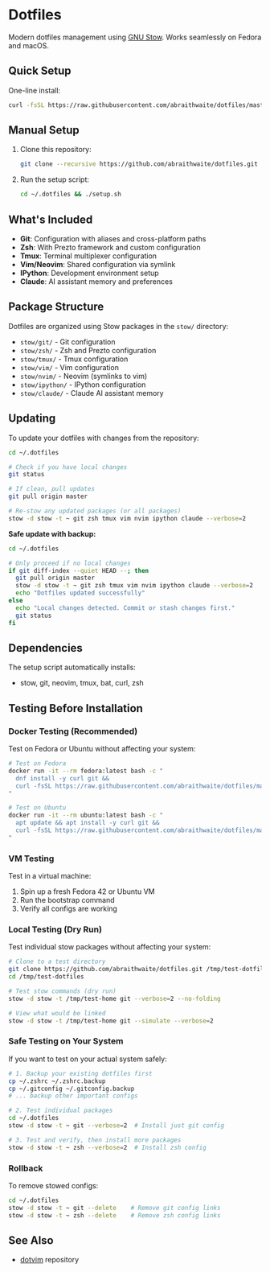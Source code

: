 # Dotfiles

Modern dotfiles management using [GNU Stow](https://www.gnu.org/software/stow/). Works seamlessly on Fedora and macOS.

## Quick Setup

One-line install:

```bash
curl -fsSL https://raw.githubusercontent.com/abraithwaite/dotfiles/master/bootstrap | bash
```

## Manual Setup

1. Clone this repository:
   ```bash
   git clone --recursive https://github.com/abraithwaite/dotfiles.git ~/.dotfiles
   ```

2. Run the setup script:
   ```bash
   cd ~/.dotfiles && ./setup.sh
   ```

## What's Included

- **Git**: Configuration with aliases and cross-platform paths
- **Zsh**: With Prezto framework and custom configuration
- **Tmux**: Terminal multiplexer configuration
- **Vim/Neovim**: Shared configuration via symlink
- **IPython**: Development environment setup
- **Claude**: AI assistant memory and preferences

## Package Structure

Dotfiles are organized using Stow packages in the `stow/` directory:

- `stow/git/` - Git configuration
- `stow/zsh/` - Zsh and Prezto configuration  
- `stow/tmux/` - Tmux configuration
- `stow/vim/` - Vim configuration
- `stow/nvim/` - Neovim (symlinks to vim)
- `stow/ipython/` - IPython configuration
- `stow/claude/` - Claude AI assistant memory

## Updating

To update your dotfiles with changes from the repository:

```bash
cd ~/.dotfiles

# Check if you have local changes
git status

# If clean, pull updates
git pull origin master

# Re-stow any updated packages (or all packages)
stow -d stow -t ~ git zsh tmux vim nvim ipython claude --verbose=2
```

**Safe update with backup:**

```bash
cd ~/.dotfiles

# Only proceed if no local changes
if git diff-index --quiet HEAD --; then
  git pull origin master
  stow -d stow -t ~ git zsh tmux vim nvim ipython claude --verbose=2
  echo "Dotfiles updated successfully"
else
  echo "Local changes detected. Commit or stash changes first."
  git status
fi
```

## Dependencies

The setup script automatically installs:
- stow, git, neovim, tmux, bat, curl, zsh

## Testing Before Installation

### Docker Testing (Recommended)

Test on Fedora or Ubuntu without affecting your system:

```bash
# Test on Fedora
docker run -it --rm fedora:latest bash -c "
  dnf install -y curl git && 
  curl -fsSL https://raw.githubusercontent.com/abraithwaite/dotfiles/master/bootstrap | bash
"

# Test on Ubuntu  
docker run -it --rm ubuntu:latest bash -c "
  apt update && apt install -y curl git &&
  curl -fsSL https://raw.githubusercontent.com/abraithwaite/dotfiles/master/bootstrap | bash
"
```

### VM Testing

Test in a virtual machine:
1. Spin up a fresh Fedora 42 or Ubuntu VM
2. Run the bootstrap command
3. Verify all configs are working

### Local Testing (Dry Run)

Test individual stow packages without affecting your system:

```bash
# Clone to a test directory
git clone https://github.com/abraithwaite/dotfiles.git /tmp/test-dotfiles
cd /tmp/test-dotfiles

# Test stow commands (dry run)
stow -d stow -t /tmp/test-home git --verbose=2 --no-folding

# View what would be linked
stow -d stow -t /tmp/test-home git --simulate --verbose=2
```

### Safe Testing on Your System

If you want to test on your actual system safely:

```bash
# 1. Backup your existing dotfiles first
cp ~/.zshrc ~/.zshrc.backup
cp ~/.gitconfig ~/.gitconfig.backup
# ... backup other important configs

# 2. Test individual packages
cd ~/.dotfiles
stow -d stow -t ~ git --verbose=2  # Install just git config

# 3. Test and verify, then install more packages
stow -d stow -t ~ zsh --verbose=2  # Install zsh config
```

### Rollback

To remove stowed configs:

```bash
cd ~/.dotfiles
stow -d stow -t ~ git --delete    # Remove git config links
stow -d stow -t ~ zsh --delete    # Remove zsh config links
```

## See Also

- [dotvim](https://github.com/abraithwaite/dotvim) repository
